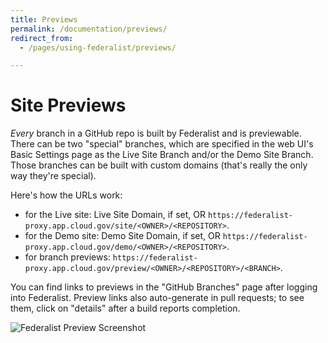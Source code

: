 ```yaml
---
title: Previews
permalink: /documentation/previews/
redirect_from: 
  - /pages/using-federalist/previews/

---
```


# Site Previews 

_Every_ branch in a GitHub repo is built by Federalist and is previewable. There can be two "special" branches, which are specified in the web UI's Basic Settings page as the Live Site Branch and/or the Demo Site Branch. Those branches can be built with custom domains (that's really the only way they're special).

Here's how the URLs work:
- for the Live site: Live Site Domain, if set, OR `https://federalist-proxy.app.cloud.gov/site/<OWNER>/<REPOSITORY>`.
- for the Demo site:  Demo Site Domain, if set, OR `https://federalist-proxy.app.cloud.gov/demo/<OWNER>/<REPOSITORY>`.
- for branch previews:  `https://federalist-proxy.app.cloud.gov/preview/<OWNER>/<REPOSITORY>/<BRANCH>`.

You can find links to previews in the "GitHub Branches" page after logging into Federalist. Preview links also auto-generate in pull requests; to see them, click on "details" after a build reports completion.

![Federalist Preview Screenshot]({{site.baseurl}}/assets/images/federalist-preview.png)
